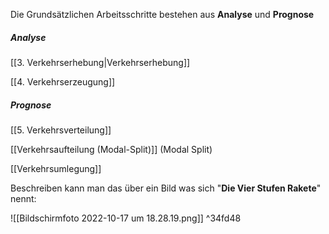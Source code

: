Die Grundsätzlichen Arbeitsschritte bestehen aus **Analyse** und **Prognose**

##### Analyse

[[3. Verkehrserhebung|Verkehrserhebung]]

[[4. Verkehrserzeugung]]

##### Prognose
[[5. Verkehrsverteilung]]

[[Verkehrsaufteilung (Modal-Split)]] (Modal Split)

[[Verkehrsumlegung]]

Beschreiben kann man das über ein Bild was sich "**Die Vier Stufen Rakete**" nennt:

![[Bildschirmfoto 2022-10-17 um 18.28.19.png]] ^34fd48



